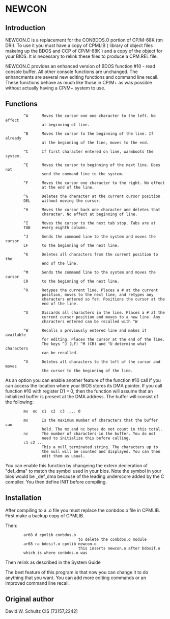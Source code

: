 # NEWCON

## Introduction

NEWCON.C is a replacement for the CONBDOS.O portion of CP/M-68K (tm DRI).
To use it you must have a copy of CPMLIB ( library of object files makeing
up the BDOS and CCP of CP/M-68K ) and a copy of the object for your BIOS.
It is necessary to relink these files to produce a CPM.REL file.

NEWCON.C provides an enhanced version of BDOS function #10 - read console
buffer. All other console functions are unchanged. The enhancments are
several new editing functions and command line recall. These functions
behave as much like those in CP/M+ as was possible without actually
having a CP/M+ system to use.

## Functions

```text
        ^A      Moves the cursor one one character to the left. No effect
                at beginning of line.

        ^B      Moves the cursor to the beginning of the line. If already
                at the beginning of the line, moves to the end.

        ^C      If first character entered on line, warmboots the system.

        ^E      Moves the cursor to beginning of the next line. Does not
                send the command line to the system.

        ^F      Moves the cursor one character to the right. No effect
                at the end of the line.

        ^G      Deletes the character at the current cursor position
        DEL     without moving the cursor.

        ^H      Moves the cursor back one character and deletes that
                character. No effect at beginning of line.

        ^I      Moves the cursor to the next tab stop. Tabs are at
        TAB     every eighth column.

        ^J      Sends the command line to the system and moves the cursor
        LF      to the beginning of the next line.

        ^K      Deletes all characters from the current position to the
                end of the line.

        ^M      Sends the command line to the system and moves the cursor
        CR      to the beginning of the next line.

        ^R      Retypes the current line. Places a # at the current
                position, moves to the next line, and retypes any
                characters entered so far. Positions the cursor at the
                end of the line.

        ^U      Discards all characters in the line. Places a # at the
                current cursor position and moves to a new line. Any
                characters entered can be recalled with ^W

        ^W      Recalls a previously entered line and makes it available
                for editing. Places the cursor at the end of the line.
                The keys ^J (LF) ^M (CR) and ^U determine what characters
                can be recalled.

        ^X      Deletes all characters to the left of the cursor and moves
                the cursor to the beginning of the line.
```

As an option you can enable another feature of the function #10 call if
you can access the location where your BIOS stores its DMA pointer.
If you call function #10 with register D1 = 0, then the function will
assume that an initialized buffer is present at the DMA address. The
buffer will consist of the following:

```text
        mx  nc  c1  c2  c3 .... 0

        mx      Is the maximum number of characters that the buffer can
                hold. The mx and nc bytes do not count in this total.
        nc      The number of characters in the buffer. You do not
                need to initialize this before calling.
        c1 c2 ...
                This a null terminated string. The characters up to
                the null will be counted and displayed. You can then
                edit them as usual.
```

You can enable this function by changeing the extern decleration of
"def\_dma" to match the symbol used in your bios. Note the symbol in
your bios would be \_def\_dma because of the leading underscore added
by the C compiler.  You then define INIT before compiling.

## Installation

After compiling to a .o file you must replace the conbdos.o
file in CPMLIB. First make a backup copy of CPMLIB. 

Then:

```text
        ar68 d cpmlib conbdos.o
                                to delete the conbdos.o module
        ar68 ra bdosif.o cpmlib newcon.o
                                this inserts newcon.o after bdosif.o
        which is where conbdos.o was
```

Then relink as described in the System Guide

The best feature of this program is that now you can change it to do
anything that you want. You can add more editing commands or an
improved command line recall.

## Original author

David W. Schultz        CIS [73157,2242]
